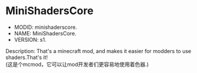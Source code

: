 # MiniShadersCore

* MODID: minishaderscore.
* NAME: MiniShadersCore.
* VERSION: s1.

Description: That's a minecraft mod, and makes it easier for modders to use shaders.That's it!   
(这是个mcmod，它可以让mod开发者们更容易地使用着色器.)
